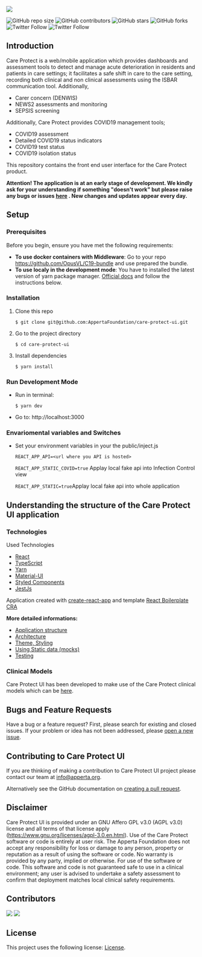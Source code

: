 ![](https://codimd.xyron.io/uploads/upload_1edf920d3be898ca75de75dbb3001ba5.png)


<!---  See https://shields.io. You might want to include dependencies, project status and licence info here --->

![GitHub repo size](https://img.shields.io/github/repo-size/AppertaFoundation/care-protect-ui) ![GitHub contributors](https://img.shields.io/github/contributors/AppertaFoundation/care-protect-ui) ![GitHub stars](https://img.shields.io/github/stars/AppertaFoundation/care-protect-ui?style=social) ![GitHub forks](https://img.shields.io/github/forks/AppertaFoundation/care-protect-ui?style=social)
![Twitter Follow](https://img.shields.io/twitter/follow/appertauk?style=social) ![Twitter Follow](https://img.shields.io/twitter/follow/opusvl?style=social)

## Introduction

Care Protect is a web/mobile application which provides dashboards and assessment tools to detect and manage acute deterioration in residents and patients in care settings; it facilitates a safe shift in care to the care setting, recording both clinical and non clinical assessments using the ISBAR communication tool. Additionally, 

- Carer concern (DENWIS)
- NEWS2 assessments and monitoring
- SEPSIS screening

Additionally, Care Protect provides COVID19 management tools; 

- COVID19 assessment
- Detailed COVID19 status indicators 
- COVID19 test status 
- COVID19 isolation status

This repository contains the front end user interface for the Care Protect product. 

**Attention! The application is at an early stage of development. We kindly ask for your understanding if something "doesn't work" but please raise any bugs or issues [here](https://github.com/AppertaFoundation/care-protect-ui/issues) . New changes and updates appear every day.**

## Setup

### Prerequisites

Before you begin, ensure you have met the following requirements:

<!--- These are just example requirements. Add, duplicate or remove as required --->
- **To use docker containers with Middleware**: Go to your repo https://github.com/OpusVL/C19-bundle and use prepared the bundle.
- **To use localy in the development mode**: You have to installed the latest version of yarn package manager. [Official docs](https://classic.yarnpkg.com/en/docs/install/#windows-stable) and follow the instructions below.

### Installation

1. Clone this repo

   `$ git clone git@github.com:AppertaFoundation/care-protect-ui.git`

2. Go to the project directory

   `$ cd care-protect-ui`

4. Install dependencies

   `$ yarn install`
   

### Run Development Mode 
- Run in terminal:

  `$ yarn dev`

- Go to: http://localhost:3000

### Envariomental variables and Switches
- Set your environment variables in your the public/inject.js

  `REACT_APP_API=<url where you API is hosted>`
  
  `REACT_APP_STATIC_COVID=true` Applay local fake api into Infection Control view
  
  `REACT_APP_STATIC=true`Applay local fake api into whole application
  
## Understanding the structure of the Care Protect UI application

### Technologies

Used Technologies

- [React](https://reactjs.org/)
- [TypeScript](https://github.com/microsoft/TypeScript)
- [Yarn](https://yarnpkg.com/)
- [Material-UI](https://material-ui.com/)
- [Styled Components](https://github.com/styled-components/styled-components)
- [JestJs](https://jestjs.io/)

Application created with [create-react-app](https://github.com/facebook/create-react-app) and template [React Boilerplate CRA](https://github.com/react-boilerplate/react-boilerplate-cra-template)

**More detailed informations:**

- [Application structure](https://github.com/AppertaFoundation/care-protect-ui/wiki)
- [Architecture](https://github.com/AppertaFoundation/care-protect-ui/wiki)
- [Theme, Styling](https://github.com/AppertaFoundation/care-protect-ui/wiki)
- [Using Static data (mocks)](https://github.com/AppertaFoundation/care-protect-ui/wiki)
- [Testing](https://github.com/AppertaFoundation/care-protect-ui/wiki)

### Clinical Models

Care Protect UI has been developed to make use of the Care Protect clinical models which can be [here](https://github.com/AppertaFoundation/care-protect-openEHR). 

## Bugs and Feature Requests

Have a bug or a feature request? First, please search for existing and closed issues. If your problem or idea has not been addressed, please [open a new issue](https://github.com/AppertaFoundation/care-protect-ui/issues/new).

## Contributing to Care Protect UI

If you are thinking of making a contribution to Care Protect UI project please contact our team at info@apperta.org.

Alternatively see the GitHub documentation on [creating a pull request](https://help.github.com/en/github/collaborating-with-issues-and-pull-requests/creating-a-pull-request).

## Disclaimer 

Care Protect UI is provided under an GNU Affero GPL v3.0 (AGPL v3.0) license and all terms of that license apply (https://www.gnu.org/licenses/agpl-3.0.en.html). Use of the Care Protect software or code is entirely at user risk. The Apperta Foundation does not accept any responsibility for loss or damage to any person, property or reputation as a result of using the software or code. No warranty is provided by any party, implied or otherwise. For use of the software or code. This software and code is not guaranteed safe to use in a clinical environment; any user is advised to undertake a safety assessment to confirm that deployment matches local clinical safety requirements.

## Contributors

[![](https://github.com/adabedi.png?size=50)](https://github.com/adabedi) [![](https://github.com/david-jobling.png?size=50)](https://github.com/david-jobling)

## License

This project uses the following license: [License](https://github.com/AppertaFoundation/care-protect-ui/blob/main/LICENSE>).
